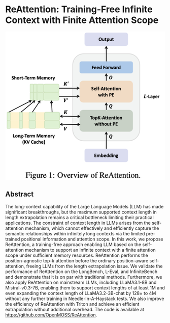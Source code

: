 # ReAttention: Training-Free Infinite Context with Finite Attention Scope

![](fig1.png)

## Abstract

The long-context capability of the Large Language Models (LLM) has made
significant breakthroughs, but the maximum supported context length in length
extrapolation remains a critical bottleneck limiting their practical
applications. The constraint of context length in LLMs arises from the
self-attention mechanism, which cannot effectively and efficiently capture the
semantic relationships within infinitely long contexts via the limited
pre-trained positional information and attention scope. In this work, we
propose ReAttention, a training-free approach enabling LLM based on the
self-attention mechanism to support an infinite context with a finite attention
scope under sufficient memory resources. ReAttention performs the
position-agnostic top-$k$ attention before the ordinary position-aware
self-attention, freeing LLMs from the length extrapolation issue. We validate
the performance of ReAttention on the LongBench, L-Eval, and InfiniteBench and
demonstrate that it is on par with traditional methods. Furthermore, we also
apply ReAttention on mainstream LLMs, including LLaMA3.1-8B and
Mistral-v0.3-7B, enabling them to support context lengths of at least 1M and
even expanding the context length of LLaMA3.2-3B-chat by 128$\times$ to 4M
without any further training in Needle-In-A-Haystack tests. We also improve the
efficiency of ReAttention with Triton and achieve an efficient extrapolation
without additional overhead. The code is available at
https://github.com/OpenMOSS/ReAttention.
